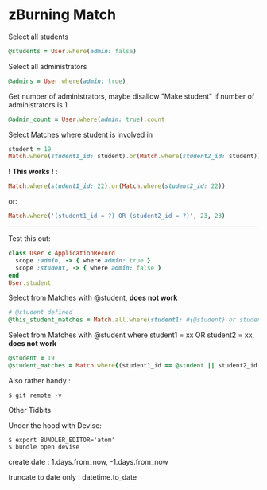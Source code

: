 # zBurning Match

Select all students

```ruby
@students = User.where(admin: false)
```



Select all administrators

```ruby
@admins = User.where(admin: true)
```

Get number of administrators, maybe disallow "Make student" if number of administrators is 1

```ruby
@admin_count = User.where(admin: true).count
```



Select Matches where student is involved in

```ruby
student = 19
Match.where(student1_id: student).or(Match.where(student2_id: student))
```





**! This works !** : 

```ruby
Match.where(student1_id: 22).or(Match.where(student2_id: 22))
```

or: 

```ruby
Match.where('(student1_id = ?) OR (student2_id = ?)', 23, 23)
```



------



Test this out:

```ruby
class User < ApplicationRecord
  scope :admin, -> { where admin: true }
  scope :student, -> { where admin: false }
end
User.student
```



Select from Matches with @student, **does not work**

```ruby
# @student defined
@this_student_matches = Match.all.where(student1: #{@student} or student2: #{@student})
```



Select from Matches with @student where student1 = xx  OR student2 = xx, **does not work**

```ruby
@student = 19
@student_matches = Match.where{(student1_id == @student || student2_id == @student)}

```

Also rather handy :

```shell
$ git remote -v
```



Other Tidbits

Under the hood with Devise:

```shell
$ export BUNDLER_EDITOR='atom'
$ bundle open devise
```



create date :  1.days.from_now, -1.days.from_now

truncate to date only : datetime.to_date
